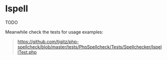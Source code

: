 # Ispell
TODO

Meanwhile check the tests for usage examples:
> https://github.com/tigitz/php-spellcheck/blob/master/tests/PhpSpellcheck/Tests/Spellchecker/IspellTest.php
